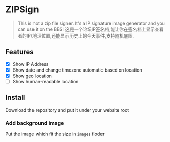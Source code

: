 # ZIPSign
> This is not a zip file signer. It's a IP signature image generator and you can use it on the BBS!
> 这是一个论坛IP签名档,能让你在签名档上显示查看者的IP/地理位置,还能显示历史上的今天事件,支持随机底图.

## Features

- [x] Show IP Address
- [x] Show date and change timezone automatic based on location
- [x] Show geo location
- [ ] Show human-readable location

## Install

Download the repository and put it under your website root

### Add background image

Put the image which fit the size in `images` floder
